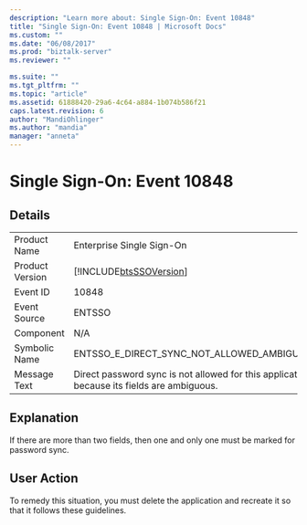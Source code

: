 ```yaml
---
description: "Learn more about: Single Sign-On: Event 10848"
title: "Single Sign-On: Event 10848 | Microsoft Docs"
ms.custom: ""
ms.date: "06/08/2017"
ms.prod: "biztalk-server"
ms.reviewer: ""

ms.suite: ""
ms.tgt_pltfrm: ""
ms.topic: "article"
ms.assetid: 61888420-29a6-4c64-a884-1b074b586f21
caps.latest.revision: 6
author: "MandiOhlinger"
ms.author: "mandia"
manager: "anneta"
---
```

# Single Sign-On: Event 10848
## Details  
  
|                 |                                                                                            |
|-----------------|--------------------------------------------------------------------------------------------|
|  Product Name   |                                 Enterprise Single Sign-On                                  |
| Product Version |                 [!INCLUDE[btsSSOVersion](../includes/btsssoversion-md.md)]                 |
|    Event ID     |                                           10848                                            |
|  Event Source   |                                           ENTSSO                                           |
|    Component    |                                            N/A                                             |
|  Symbolic Name  |                         ENTSSO_E_DIRECT_SYNC_NOT_ALLOWED_AMBIGUOUS                         |
|  Message Text   | Direct password sync is not allowed for this application because its fields are ambiguous. |
  
## Explanation  
 If there are more than two fields, then one and only one must be marked for password sync.  
  
## User Action  
 To remedy this situation, you must delete the application and recreate it so that it follows these guidelines.
